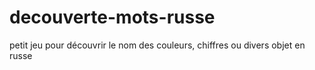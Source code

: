 # decouverte-mots-russe
petit jeu pour découvrir le nom des couleurs, chiffres ou divers objet en russe
